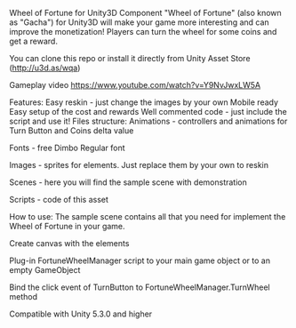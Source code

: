 Wheel of Fortune for Unity3D
Component "Wheel of Fortune" (also known as "Gacha") for Unity3D will make your game more interesting and can improve the monetization! Players can turn the wheel for some coins and get a reward.

You can clone this repo or install it directly from Unity Asset Store (http://u3d.as/wqa)

Gameplay video
https://www.youtube.com/watch?v=Y9NvJwxLW5A

Features:
Easy reskin - just change the images by your own
Mobile ready
Easy setup of the cost and rewards
Well commented code - just include the script and use it!
Files structure:
Animations - controllers and animations for Turn Button and Coins delta value

Fonts - free Dimbo Regular font

Images - sprites for elements. Just replace them by your own to reskin

Scenes - here you will find the sample scene with demonstration

Scripts - code of this asset

How to use:
The sample scene contains all that you need for implement the Wheel of Fortune in your game.

Create canvas with the elements

Plug-in FortuneWheelManager script to your main game object or to an empty GameObject

Bind the click event of TurnButton to FortuneWheelManager.TurnWheel method

Compatible with Unity 5.3.0 and higher
